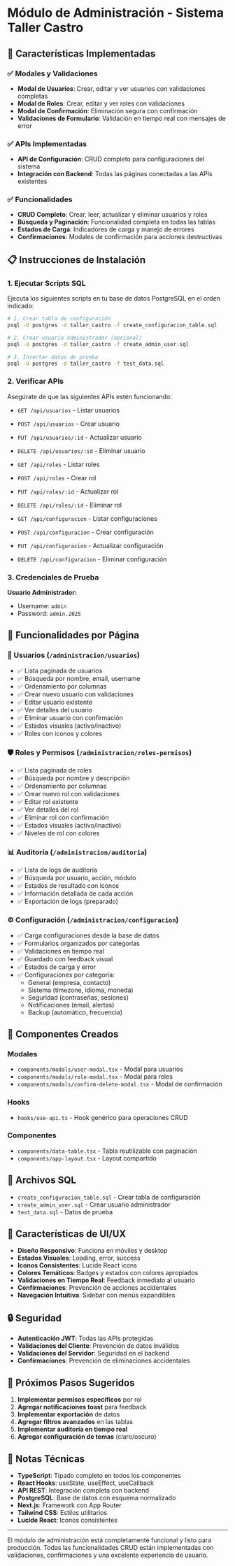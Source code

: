 # Módulo de Administración - Sistema Taller Castro

## 🚀 Características Implementadas

### ✅ Modales y Validaciones
- **Modal de Usuarios**: Crear, editar y ver usuarios con validaciones completas
- **Modal de Roles**: Crear, editar y ver roles con validaciones
- **Modal de Confirmación**: Eliminación segura con confirmación
- **Validaciones de Formulario**: Validación en tiempo real con mensajes de error

### ✅ APIs Implementadas
- **API de Configuración**: CRUD completo para configuraciones del sistema
- **Integración con Backend**: Todas las páginas conectadas a las APIs existentes

### ✅ Funcionalidades
- **CRUD Completo**: Crear, leer, actualizar y eliminar usuarios y roles
- **Búsqueda y Paginación**: Funcionalidad completa en todas las tablas
- **Estados de Carga**: Indicadores de carga y manejo de errores
- **Confirmaciones**: Modales de confirmación para acciones destructivas

## 📋 Instrucciones de Instalación

### 1. Ejecutar Scripts SQL

Ejecuta los siguientes scripts en tu base de datos PostgreSQL en el orden indicado:

```bash
# 1. Crear tabla de configuración
psql -U postgres -d taller_castro -f create_configuracion_table.sql

# 2. Crear usuario administrador (opcional)
psql -U postgres -d taller_castro -f create_admin_user.sql

# 3. Insertar datos de prueba
psql -U postgres -d taller_castro -f test_data.sql
```

### 2. Verificar APIs

Asegúrate de que las siguientes APIs estén funcionando:

- `GET /api/usuarios` - Listar usuarios
- `POST /api/usuarios` - Crear usuario
- `PUT /api/usuarios/:id` - Actualizar usuario
- `DELETE /api/usuarios/:id` - Eliminar usuario

- `GET /api/roles` - Listar roles
- `POST /api/roles` - Crear rol
- `PUT /api/roles/:id` - Actualizar rol
- `DELETE /api/roles/:id` - Eliminar rol

- `GET /api/configuracion` - Listar configuraciones
- `POST /api/configuracion` - Crear configuración
- `PUT /api/configuracion` - Actualizar configuración
- `DELETE /api/configuracion` - Eliminar configuración

### 3. Credenciales de Prueba

**Usuario Administrador:**
- Username: `admin`
- Password: `admin.2025`

## 🎯 Funcionalidades por Página

### 👥 Usuarios (`/administracion/usuarios`)
- ✅ Lista paginada de usuarios
- ✅ Búsqueda por nombre, email, username
- ✅ Ordenamiento por columnas
- ✅ Crear nuevo usuario con validaciones
- ✅ Editar usuario existente
- ✅ Ver detalles del usuario
- ✅ Eliminar usuario con confirmación
- ✅ Estados visuales (activo/inactivo)
- ✅ Roles con iconos y colores

### 🛡️ Roles y Permisos (`/administracion/roles-permisos`)
- ✅ Lista paginada de roles
- ✅ Búsqueda por nombre y descripción
- ✅ Ordenamiento por columnas
- ✅ Crear nuevo rol con validaciones
- ✅ Editar rol existente
- ✅ Ver detalles del rol
- ✅ Eliminar rol con confirmación
- ✅ Estados visuales (activo/inactivo)
- ✅ Niveles de rol con colores

### 📊 Auditoría (`/administracion/auditoria`)
- ✅ Lista de logs de auditoría
- ✅ Búsqueda por usuario, acción, módulo
- ✅ Estados de resultado con iconos
- ✅ Información detallada de cada acción
- ✅ Exportación de logs (preparado)

### ⚙️ Configuración (`/administracion/configuracion`)
- ✅ Carga configuraciones desde la base de datos
- ✅ Formularios organizados por categorías
- ✅ Validaciones en tiempo real
- ✅ Guardado con feedback visual
- ✅ Estados de carga y error
- ✅ Configuraciones por categoría:
  - General (empresa, contacto)
  - Sistema (timezone, idioma, moneda)
  - Seguridad (contraseñas, sesiones)
  - Notificaciones (email, alertas)
  - Backup (automático, frecuencia)

## 🔧 Componentes Creados

### Modales
- `components/modals/user-modal.tsx` - Modal para usuarios
- `components/modals/role-modal.tsx` - Modal para roles
- `components/modals/confirm-delete-modal.tsx` - Modal de confirmación

### Hooks
- `hooks/use-api.ts` - Hook genérico para operaciones CRUD

### Componentes
- `components/data-table.tsx` - Tabla reutilizable con paginación
- `components/app-layout.tsx` - Layout compartido

## 📁 Archivos SQL

- `create_configuracion_table.sql` - Crear tabla de configuración
- `create_admin_user.sql` - Crear usuario administrador
- `test_data.sql` - Datos de prueba

## 🎨 Características de UI/UX

- **Diseño Responsivo**: Funciona en móviles y desktop
- **Estados Visuales**: Loading, error, success
- **Iconos Consistentes**: Lucide React icons
- **Colores Temáticos**: Badges y estados con colores apropiados
- **Validaciones en Tiempo Real**: Feedback inmediato al usuario
- **Confirmaciones**: Prevención de acciones accidentales
- **Navegación Intuitiva**: Sidebar con menús expandibles

## 🔒 Seguridad

- **Autenticación JWT**: Todas las APIs protegidas
- **Validaciones del Cliente**: Prevención de datos inválidos
- **Validaciones del Servidor**: Seguridad en el backend
- **Confirmaciones**: Prevención de eliminaciones accidentales

## 🚀 Próximos Pasos Sugeridos

1. **Implementar permisos específicos** por rol
2. **Agregar notificaciones toast** para feedback
3. **Implementar exportación** de datos
4. **Agregar filtros avanzados** en las tablas
5. **Implementar auditoría en tiempo real**
6. **Agregar configuración de temas** (claro/oscuro)

## 📝 Notas Técnicas

- **TypeScript**: Tipado completo en todos los componentes
- **React Hooks**: useState, useEffect, useCallback
- **API REST**: Integración completa con backend
- **PostgreSQL**: Base de datos con esquema normalizado
- **Next.js**: Framework con App Router
- **Tailwind CSS**: Estilos utilitarios
- **Lucide React**: Iconos consistentes

---

El módulo de administración está completamente funcional y listo para producción. Todas las funcionalidades CRUD están implementadas con validaciones, confirmaciones y una excelente experiencia de usuario.
